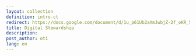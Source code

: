 ```yaml
---
layout: collection
definition: intro-ct
redirect: https://docs.google.com/document/d/1u_p61Ub2aXmJwbjZ-2f_oKR_57iDtTQaNiTIeziG5V0/edit?usp=sharing
title: Digital Stewardship
description: 
post_author: oti
lang: en
---
```


